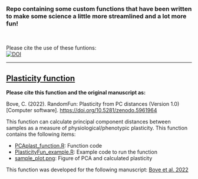 ### Repo containing some custom functions that have been written to make some science a little more streamlined and a lot more fun!

<br/>

Please cite the use of these funtions:  
[![DOI](https://zenodo.org/badge/455186912.svg)](https://zenodo.org/badge/latestdoi/455186912)

---

## [Plasticity function](https://github.com/seabove7/RandomFun/tree/main/Plasticity_function)

**Please cite this function and the original manuscript as:**

Bove, C. (2022). RandomFun: Plasticity from PC distances (Version 1.0) [Computer software]. https://doi.org/10.5281/zenodo.5961964

This function can calculate principal component distances between samples as a measure of physiological/phenotypic plasticity. This function contains the following items:
* [PCAplast_function.R](https://github.com/seabove7/RandomFun/blob/main/Plasticity_function/PCAplast_function.R): Function code
* [PlasticityFun_example.R](https://github.com/seabove7/RandomFun/blob/main/Plasticity_function/PlasticityFun_example.R): Example code to run the function
* [sample_plot.png](https://github.com/seabove7/RandomFun/blob/main/Plasticity_function/sample_plot.png): Figure of PCA and calculated plasticity  

This function was developed for the following manuscript: [Bove et al. 2022](https://doi.org/10.1371/journal.pone.0273897)
